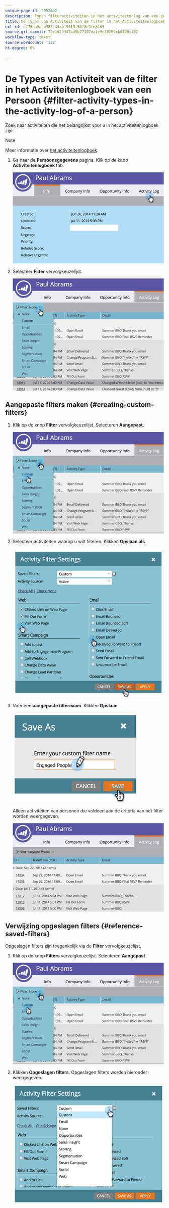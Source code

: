 ```yaml
---
unique-page-id: 2952402
description: Typen filteractiviteiten in het activiteitenlog van een persoon - Marketo-documenten - Productdocumentatie
title: De Types van Activiteit van de filter in het Activiteitenlogboek van een Persoon
exl-id: c778aa9c-d985-43ab-9018-58f3e3fe8165
source-git-commit: 72e1d29347bd5b77107da1e9c30169cb6490c432
workflow-type: tm+mt
source-wordcount: '128'
ht-degree: 0%

---
```


# De Types van Activiteit van de filter in het Activiteitenlogboek van een Persoon {#filter-activity-types-in-the-activity-log-of-a-person}

Zoek naar activiteiten die het belangrijkst voor u in het activiteitenlogboek zijn.

>[!NOTE]
>
>Meer informatie over [het activiteitenlogboek](/help/marketo/product-docs/core-marketo-concepts/smart-lists-and-static-lists/managing-people-in-smart-lists/locate-the-activity-log-for-a-person.md).

1. Ga naar de **Persoonsgegevens** pagina. Klik op de knop **Activiteitenlogboek** tab.

   ![](assets/one.png)

1. Selecteer **Filter** vervolgkeuzelijst.

   ![](assets/two-3.png)

## Aangepaste filters maken {#creating-custom-filters}

1. Klik op de knop **Filter** vervolgkeuzelijst. Selecteren **Aangepast**.

   ![](assets/three-3.png)

1. Selecteer activiteiten waarop u wilt filteren. Klikken **Opslaan als**.

   ![](assets/image2015-4-27-22-3a55-3a43.png)

1. Voer een **aangepaste filternaam**. Klikken **Opslaan**.

   ![](assets/five-1.png)

   Alleen activiteiten van personen die voldoen aan de criteria van het filter worden weergegeven.

   ![](assets/six-1.png)

## Verwijzing opgeslagen filters {#reference-saved-filters}

Opgeslagen filters zijn toegankelijk via de **Filter** vervolgkeuzelijst.

1. Klik op de knop **Filters** vervolgkeuzelijst. Selecteren **Aangepast**.

   ![](assets/seven-1.png)

1. Klikken **Opgeslagen filters**. Opgeslagen filters worden hieronder weergegeven.

   ![](assets/eight.png)
